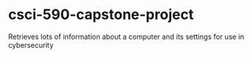 # csci-590-capstone-project
 Retrieves lots of information about a computer and its settings for use in cybersecurity
